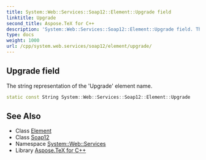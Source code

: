 ```yaml
---
title: System::Web::Services::Soap12::Element::Upgrade field
linktitle: Upgrade
second_title: Aspose.TeX for C++
description: 'System::Web::Services::Soap12::Element::Upgrade field. The string representation of the ''Upgrade'' element name in C++.'
type: docs
weight: 1000
url: /cpp/system.web.services/soap12/element/upgrade/
---
```

## Upgrade field


The string representation of the 'Upgrade' element name.

```cpp
static const String System::Web::Services::Soap12::Element::Upgrade
```

## See Also

* Class [Element](../)
* Class [Soap12](../../)
* Namespace [System::Web::Services](../../../)
* Library [Aspose.TeX for C++](../../../../)
